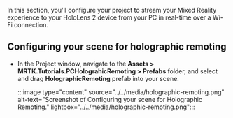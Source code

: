In this section, you'll configure your project to stream your Mixed Reality experience to your HoloLens 2 device from your PC in real-time over a Wi-Fi connection.

## Configuring your scene for holographic remoting

* In the Project window, navigate to the **Assets > MRTK.Tutorials.PCHolograhicRemoting > Prefabs** folder, and select and drag **HolographicRemoting** prefab into your scene.

    :::image type="content" source="../../media/holographic-remoting.png" alt-text="Screenshot of Configuring your scene for Holographic Remoting." lightbox="../../media/holographic-remoting.png":::
